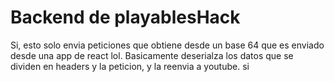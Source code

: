 # Backend de playablesHack
Si, esto solo envia peticiones que obtiene desde un base 64 que es enviado desde una app de react lol.
Basicamente deserialza los datos que se dividen en headers y la peticion, y la reenvia a youtube.
si
